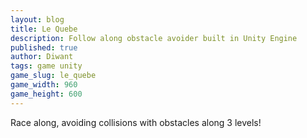 ```yaml
---
layout: blog
title: Le Quebe
description: Follow along obstacle avoider built in Unity Engine
published: true
author: Diwant
tags: game unity
game_slug: le_quebe
game_width: 960
game_height: 600
---
```

Race along, avoiding collisions with obstacles along 3 levels!